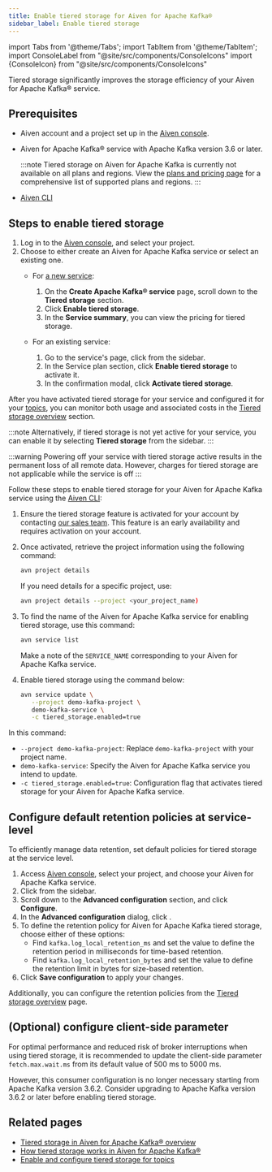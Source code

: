 ```yaml
---
title: Enable tiered storage for Aiven for Apache Kafka®
sidebar_label: Enable tiered storage
---
```


import Tabs from '@theme/Tabs';
import TabItem from '@theme/TabItem';
import ConsoleLabel from "@site/src/components/ConsoleIcons"
import {ConsoleIcon} from "@site/src/components/ConsoleIcons"

Tiered storage significantly improves the storage efficiency of your Aiven for Apache Kafka® service.

## Prerequisites

-   Aiven account and a project set up in the [Aiven console](https://console.aiven.io/).
-   Aiven for Apache Kafka® service with Apache Kafka version 3.6 or later.

    :::note
    Tiered storage on Aiven for Apache Kafka is currently not available
    on all plans and regions. View the [plans and pricing
    page](https://aiven.io/pricing?product=kafka) for a comprehensive
    list of supported plans and regions.
    :::

-   [Aiven CLI](/docs/tools/cli)

## Steps to enable tiered storage

<Tabs groupId="setup">
<TabItem value="Console" label="Console" default>

1. Log in to the [Aiven console](https://console.aiven.io/), and select
   your project.
1. Choose to either create an Aiven for Apache Kafka service or select an
   existing one.
   - For [a new service](/docs/platform/howto/create_new_service):

     1. On the **Create Apache Kafka® service** page, scroll down to
        the **Tiered storage** section.
     1. Click **Enable tiered storage**.
     1. In the **Service summary**, you can view the pricing for
        tiered storage.
   - For an existing service:
     1. Go to the service's <ConsoleLabel name="overview"/> page,
        click <ConsoleLabel name="service settings"/> from the sidebar.
     1. In the Service plan section, click **Enable tiered storage**
        to activate it.
     1. In the confirmation modal, click **Activate tiered storage**.

After you have activated tiered storage for your service and configured it for your
[topics](/docs/products/kafka/howto/configure-topic-tiered-storage), you can monitor both
usage and associated costs in the
[Tiered storage overview](/docs/products/kafka/howto/tiered-storage-overview-page) section.

:::note
Alternatively, if tiered storage is not yet active for your service,
you can enable it by selecting **Tiered storage** from the sidebar.
:::

:::warning
Powering off your service with tiered storage active results in the permanent loss
of all remote data. However, charges for tiered storage are not applicable while the
service is off
:::

</TabItem>
<TabItem value="CLI" label="CLI">

Follow these steps to enable tiered storage for your Aiven for Apache
Kafka service using the [Aiven CLI](/docs/tools/cli):

1. Ensure the tiered storage feature is activated for your account by contacting [our sales
   team](mailto:sales@aiven.io). This feature is an early availability and requires
   activation on your account.

1. Once activated, retrieve the project information using the following command:

   ```bash
   avn project details
   ```

   If you need details for a specific project, use:

   ```bash
   avn project details --project <your_project_name)
   ```

1. To find the name of the Aiven for Apache Kafka service for enabling tiered storage,
   use this command:

   ```bash
   avn service list
   ```

   Make a note of the `SERVICE_NAME` corresponding to your Aiven for
   Apache Kafka service.

1. Enable tiered storage using the command below:

   ```bash
   avn service update \
      --project demo-kafka-project \
      demo-kafka-service \
      -c tiered_storage.enabled=true
   ```

In this command:

-  `--project demo-kafka-project`: Replace `demo-kafka-project` with
   your project name.
-  `demo-kafka-service`: Specify the Aiven for Apache Kafka service you
   intend to update.
-  `-c tiered_storage.enabled=true`: Configuration flag that activates
   tiered storage for your Aiven for Apache Kafka service.

</TabItem>
</Tabs>

## Configure default retention policies at service-level

To efficiently manage data retention, set default policies for tiered storage at
the service level.

1. Access [Aiven console](https://console.aiven.io/), select your
   project, and choose your Aiven for Apache Kafka service.
1. Click <ConsoleLabel name="service settings"/> from the sidebar.
1. Scroll down to the **Advanced configuration** section, and click **Configure**.
1. In the **Advanced configuration** dialog, click <ConsoleLabel name="addadvancedconfiguration" />.
1. To define the retention policy for Aiven for Apache Kafka tiered
   storage, choose either of these options:
   -   Find `kafka.log_local_retention_ms` and set the value to define
       the retention period in milliseconds for time-based retention.
   -   Find `kafka.log_local_retention_bytes` and set the value to
       define the retention limit in bytes for size-based retention.
1. Click **Save configuration** to apply your changes.

Additionally, you can configure the retention policies from the
[Tiered storage overview](/docs/products/kafka/howto/tiered-storage-overview-page#modify-retention-polices) page.

## (Optional) configure client-side parameter

For optimal performance and reduced risk of broker interruptions when
using tiered storage, it is recommended to update the client-side
parameter `fetch.max.wait.ms` from its default value of 500 ms to 5000 ms.

However, this consumer configuration is no longer necessary starting from Apache Kafka
version 3.6.2. Consider upgrading to Apache Kafka version 3.6.2 or later before
enabling tiered storage.

## Related pages

- [Tiered storage in Aiven for Apache Kafka® overview](/docs/products/kafka/concepts/kafka-tiered-storage)
- [How tiered storage works in Aiven for Apache Kafka®](/docs/products/kafka/concepts/tiered-storage-how-it-works)
- [Enable and configure tiered storage for topics](/docs/products/kafka/howto/configure-topic-tiered-storage)
